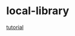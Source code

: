 # local-library

[tutorial](https://developer.mozilla.org/en-US/docs/Learn/Server-side/Express_Nodejs/Tutorial_local_library_website)

